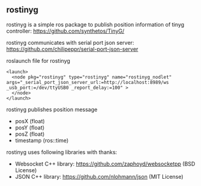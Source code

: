 ## rostinyg
rostinyg is a simple ros package to publish position information of tinyg controller: https://github.com/synthetos/TinyG/

rostinyg communicates with serial port json server: https://github.com/chilipeppr/serial-port-json-server

roslaunch file for rostinyg
```
<launch>
  <node pkg="rostinyg" type="rostinyg" name="rostinyg_nodlet" args="_serial_port_json_server_url:=http://localhost:8989/ws _usb_port:=/dev/ttyUSB0 _report_delay:=100" >
  </node>
</launch>
```
rostinyg publishes position message
- posX (float)
- posY (float)
- posZ (float)
- timestamp (ros::time)

rostinyg uses following libraries with thanks:
- Websocket C++ library: https://github.com/zaphoyd/websocketpp (BSD License)
- JSON C++ library: https://github.com/nlohmann/json (MIT License)
  
